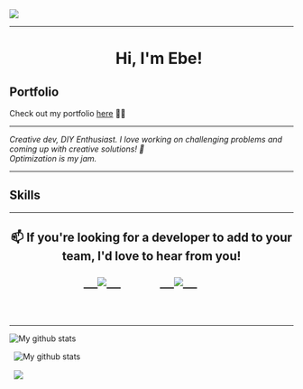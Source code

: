 <!--
**thebenezer/thebenezer** is a ✨ _special_ ✨ repository because its `README.md` (this file) appears on your GitHub profile.

Here are some ideas to get you started:

- 🔭 I’m currently working on ...
- 🌱 I’m currently learning ...
- 👯 I’m looking to collaborate on ...
- 🤔 I’m looking for help with ...
- 💬 Ask me about ...
- 📫 How to reach me: ...
- 😄 Pronouns: ...
- ⚡ Fun fact: ...
-->
<img src="Screenshot 2022-06-10 at 6.46.51 PM.png">

<hr>

<h1 align='center'>
    Hi, I'm Ebe! 
</h1>

## Portfolio

Check out my portfolio [here](https://www.thebenezer.com) 🧑‍💻
<hr>

<p><em>
Creative dev, DIY Enthusiast. I love working on challenging problems and coming up with creative solutions! 👾<br>
Optimization is my jam. 
</em></p>

<hr>

## Skills

<div align="center">

</div>


<hr>

<h2 align="center">
📫 If you're looking for a developer to add to your team, I'd love to hear from you!
<p align="center">
    <a target="_blank"href="https://www.linkedin.com/in/thebenezer">
    <img src="https://img.shields.io/badge/linkedin-%230077B5.svg?&style=for-the-badge&logo=linkedin&logoColor=white" />
    </a>
    &nbsp;&nbsp;&nbsp;&nbsp;
    <a href="mailto:samebenezer@gmail.com?subject=Hello%20Ebe,%20From%20Github">
    <img src="https://img.shields.io/badge/gmail-%23D14836.svg?&style=for-the-badge&logo=gmail&logoColor=white" />
    </a>
    &nbsp;&nbsp;&nbsp;&nbsp;
  </p>
  </h2>

<hr>

<img align="center" src="https://github-readme-streak-stats.herokuapp.com?user=thebenezer&theme=vue-dark&hide_border=true&date_format=M%20j%5B%2C%20Y%5D" alt="My github stats" />

  <img align="center" src="https://github-readme-stats.vercel.app/api?username=thebenezer&show_icons=true&include_all_commits=true&theme=cobalt&hide_border=true" alt="My github stats" />  

  <img align="center" src="https://github-readme-stats.vercel.app/api/top-langs/?username=thebenezer&layout=compact&theme=cobalt&hide_border=true" />
